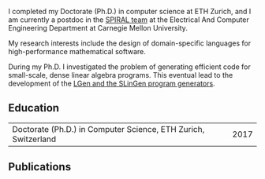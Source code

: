 I completed my Doctorate (Ph.D.) in computer science at ETH Zurich, and I am currently a postdoc in the [SPIRAL team](https://spiral.net) at the Electrical And Computer Engineering Department at Carnegie Mellon University. 

My research interests include the design of domain-specific languages for high-performance mathematical software.

During my Ph.D. I investigated the problem of generating efficient code for small-scale, dense linear algebra programs. This eventual lead to the development of the [LGen and the SLinGen program generators](https://acl.inf.ethz.ch/research/LGen/).

## Education

<table rules="rows">
  <tr>
    <td>Doctorate (Ph.D.) in Computer Science, ETH Zurich, Switzerland</td>
    <td align="right">2017</td>
  </tr>
</table>

## Publications

